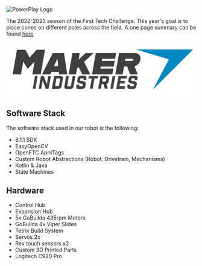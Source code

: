 ![PowerPlay Logo](https://github.com/LaSalleRobots/PowerPlay/blob/c03f49e9a7cb029caefa2e85c6fa963561411542/images/powerplay_logo.png)


The 2022-2023 season of the First Tech Challenge. This year's goal is to place cones on different poles across the field. A one page summary can be found [here](https://firstinspiresst01.blob.core.windows.net/first-energize-ftc/game-one-page.pdf)

<p align="center">
  <img src="https://github.com/LaSalleRobots/.github/blob/da7afa761c7c7282fa77a3c4c82379721dc7827e/profile/Screenshot%202022-10-20%20231901.png" alt="Maker Industries logo"/>
</p>

## Software Stack

The software stack used in our robot is the following:
* 8.1.1 SDK
* EasyOpenCV
* OpenFTC AprilTags
* Custom Robot Abstractions (Robot, Drivetrain, Mechanisms)
* Kotlin & Java
* State Machines


## Hardware 
* Control Hub
* Expansion Hub
* 5x GoBuilda 435rpm Motors
* GoBuilda 4x Viper Slides
* Tetrix Build System
* Servos 2x
* Rev touch sensors x2
* Custom 3D Printed Parts
* Logitech C920 Pro


